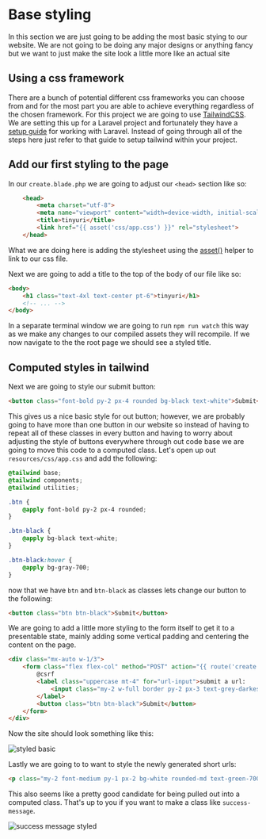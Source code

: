 # Base styling

In this section we are just going to be adding the most basic stying to our website. We are not going to be doing any major designs or anything fancy but we want to just make the site look a little more like an actual site

## Using a css framework

There are a bunch of potential different css frameworks you can choose from and for the most part you are able to achieve everything regardless of the chosen framework. For this project we are going to use [TailwindCSS](https://tailwindcss.com). We are setting this up for a Laravel project and fortunately they have a [setup guide](https://tailwindcss.com/docs/guides/laravel) for working with Laravel. Instead of going through all of the steps here just refer to that guide to setup tailwind within your project.

## Add our first styling to the page

In our `create.blade.php` we are going to adjust our `<head>` section like so:

```html
    <head>
        <meta charset="utf-8">
        <meta name="viewport" content="width=device-width, initial-scale=1.0" />
        <title>tinyuri</title>
        <link href="{{ asset('css/app.css') }}" rel="stylesheet">
    </head>
```
What we are doing here is adding the stylesheet using the [asset()](https://laravel.com/docs/8.x/helpers#method-asset) helper to link to our css file.

Next we are going to add a title to the top of the body of our file like so:
```html
<body>
    <h1 class="text-4xl text-center pt-6">tinyuri</h1>
    <!-- ... -->
</body>
```

In a separate terminal window we are going to run `npm run watch` this way as we make any changes to our compiled assets they will recompile. If we now navigate to the the root page we should see a styled title.

## Computed styles in tailwind

Next we are going to style our submit button:

```html
<button class="font-bold py-2 px-4 rounded bg-black text-white">Submit</button>
```

This gives us a nice basic style for out button; however, we are probably going to have more than one button in our website so instead of having to repeat all of these classes in every button and having to worry about adjusting the style of buttons everywhere through out code base we are going to move this code to a computed class. Let's open up out `resources/css/app.css` and add the following:

```css
@tailwind base;
@tailwind components;
@tailwind utilities;

.btn {
    @apply font-bold py-2 px-4 rounded;
}

.btn-black {
    @apply bg-black text-white;
}

.btn-black:hover {
    @apply bg-gray-700;
}
```

now that we have `btn` and `btn-black` as classes lets change our button to the following:
```html
<button class="btn btn-black">Submit</button>
```

We are going to add a little more styling to the form itself to get it to a presentable state, mainly adding some vertical padding and centering the content on the page.

```html
<div class="mx-auto w-1/3">
    <form class="flex flex-col" method="POST" action="{{ route('create') }}">
        @csrf
        <label class="uppercase mt-4" for="url-input">submit a url:
            <input class="my-2 w-full border py-2 px-3 text-grey-darkest rounded" id="url-input" type="text" name="url">
        </label>
        <button class="btn btn-black">Submit</button>
    </form>
</div>
```

Now the site should look something like this:

<img :src="$withBase('/06_styled_basic.png')" alt="styled basic">

Lastly we are going to to want to style the newly generated short urls:

```html
<p class="my-2 font-medium py-1 px-2 bg-white rounded-md text-green-700 bg-green-100 border border-green-300">{{ route('shortened', ['url' => $urlId]) }}</p>
```

This also seems like a pretty good candidate for being pulled out into a computed class. That's up to you if you want to make a class like `success-message`.

<img :src="$withBase('/07_success_styled.png')" alt="success message styled">

